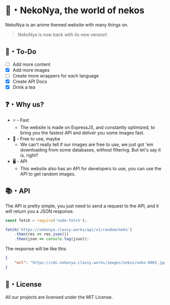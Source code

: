 # 🌿・NekoNya, the world of nekos

NekoNya is an anime themed website with many things on.

> NekoNya is now back with its new version!

## 📝・To-Do

- [ ] Add more content
- [x] Add more images
- [ ] Create more wrappers for each language
- [x] Create API Docs
- [x] Drink a tea

## ❓・Why us?

- ⚡・Fast
  - The website is made on ExpressJS, and constantly optimized, to bring you the fastest API and deliver you some images fast.
- 📜・Free to use, maybe
  - We can't really tell if our images are free to use, we just got 'em downloading from some databases, without filtering. But let's say it is, right?
- 🖥・API
  - This website also has an API for developers to use, you can use the API to get random images.

## 📚・API

The API is pretty simple, you just need to send a request to the API, and it will return you a JSON response.
```js
const fetch = require('node-fetch');

fetch('https://nekonya.classy.works/api/v1/random/neko')
    .then(res => res.json())
    .then(json => console.log(json));
```
The response will be like this:
```json
{
    "url": "https://cdn.nekonya.classy.works/images/nekos/neko-0001.jpg"
}
```

## 📜・License

All our projects are licensed under the MIT License.
